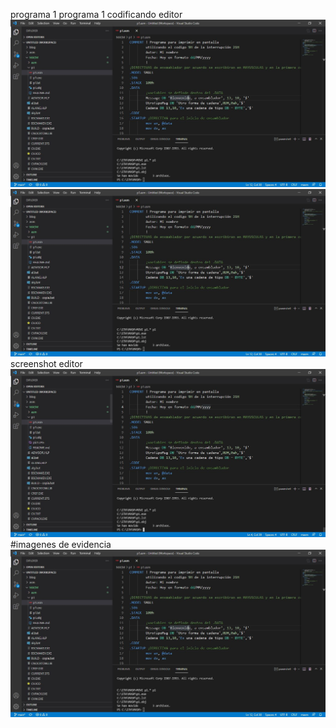 programa 1
programa 1
codificando
editor ![](pic1.jpg)
![](pic1.jpg)
screenshot editor
![](pic2.jpg)
#imagenes de evidencia
![](pic1.JPG)
